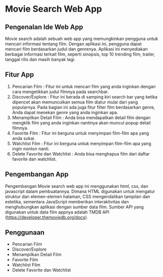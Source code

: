 # Movie Search Web App

## Pengenalan Ide Web App
Movie search adalah sebuah web app yang memungkinkan pengguna untuk mencari informasi tentang film. Dengan aplikasi ini, pengguna dapat mencari film berdasarkan judul dan genrenya. Aplikasi ini menyediakan berbagai informasi terkait film, seperti sinopsis, top 10 trending film, trailer, tanggal rilis dan masih banyak lagi.

## Fitur App
1. Pencarian Film : Fitur ini untuk mencari film yang anda inginkan dengan cara mengetikkan judul filmnya pada searchbar.
2. Discover/Explore : Fitur ini berada di samping kiri search bar yang ketika dipencet akan memunculkan semua film diatur mulai dari yang popularnya. Pada bagian ini ada juga fitur filter film berdasarkan genre, Anda dapat menekan genre yang anda inginkan apa.
3. Menampilkan Detail Film : Anda bisa mendapatkan detail film dengan mengklik film yang anda inginkan nantinya akan muncul popup detail filmnya.
4. Favorite Film : Fitur ini berguna untuk menyimpan film-film apa yang anda sukai.
5. Watchlist Film : Fitur ini berguna untuk menyimpan film-film apa yang ingin nonton nanti.
6. Delete Favorite dan Watchlist : Anda bisa menghapus film dari daftar favorite dan watchlist.

## Pengembangan App
Pengembangan Movie search web app ini menggunakan html, css, dan javascript dalam pembuatannya. Dimana HTML digunakan untuk mengatur struktur dan elemen-elemen halaman, CSS mengendalikan tampilan dan estetika, sementara JavaScript memberikan interaktivitas dan menghubungkan aplikasi dengan sumber data film.  Sumber API yang digunakan untuk data film appnya adalah TMDB API (https://developer.themoviedb.org/docs).

## Penggunaan

- Pencarian Film
- Discover/Explore
- Menampilkan Detail Film
- Favorite Film
- Watchlist Film
- Delete Favorite dan Watchlist


